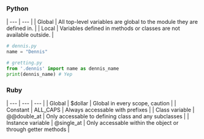 ### Python
| ---    | --- |
| Global | All top-level variables are global to the module they are defined in. |
| Local  | Variables defined in methods or classes are not available outside. |

```py
# dennis.py
name = "Dennis"

# gretting.py
from '.dennis' import name as dennis_name
print(dennis_name) # Yep
```

### Ruby
| ---               | ---         | --- |
| Global            | $dollar     | Global in every scope, caution |
| Constant          | ALL_CAPS    | Always accessable with prefixes |
| Class variable    | @@double_at | Only accessable to defining class and any subclasses |
| Instance variable | @single_at  | Only accessable within the object or through getter methods |
